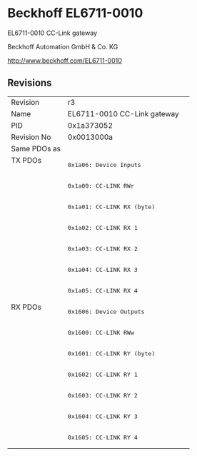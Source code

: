 # Beckhoff EL6711-0010

EL6711-0010 CC-Link gateway

Beckhoff Automation GmbH & Co. KG

http://www.beckhoff.com/EL6711-0010

## Revisions
<table>
<tr >
<td>Revision</td>
<td><div class="foo">r3</div></td>
</tr>
<tr >
<td>Name</td>
<td><div class="foo">EL6711-0010 CC-Link gateway</div></td>
</tr>
<tr >
<td>PID</td>
<td><div class="foo">0x1a373052</div></td>
</tr>
<tr >
<td>Revision No</td>
<td><div class="foo">0x0013000a</div></td>
</tr>
<tr >
<td>Same PDOs as</td>
<td><div class="foo"></div></td>
</tr>
<tr class="txpdo pdosection">
<td rowspan=7 valign=top>TX PDOs</td>
<td><pre>0x1a06: Device Inputs</pre></td>
<td></td>
</tr>
<tr class="txpdo pdosection">
<td><pre>0x1a00: CC-LINK RWr</pre></td>
</tr>
<tr class="txpdo pdosection">
<td><pre>0x1a01: CC-LINK RX (byte)</pre></td>
</tr>
<tr class="txpdo pdosection">
<td><pre>0x1a02: CC-LINK RX 1</pre></td>
</tr>
<tr class="txpdo pdosection">
<td><pre>0x1a03: CC-LINK RX 2</pre></td>
</tr>
<tr class="txpdo pdosection">
<td><pre>0x1a04: CC-LINK RX 3</pre></td>
</tr>
<tr class="txpdo pdosection">
<td><pre>0x1a05: CC-LINK RX 4</pre></td>
</tr>
<tr class="rxpdo pdosection">
<td rowspan=7 valign=top>RX PDOs</td>
<td><pre>0x1606: Device Outputs</pre></td>
<td></td>
</tr>
<tr class="rxpdo pdosection">
<td><pre>0x1600: CC-LINK RWw</pre></td>
</tr>
<tr class="rxpdo pdosection">
<td><pre>0x1601: CC-LINK RY (byte)</pre></td>
</tr>
<tr class="rxpdo pdosection">
<td><pre>0x1602: CC-LINK RY 1</pre></td>
</tr>
<tr class="rxpdo pdosection">
<td><pre>0x1603: CC-LINK RY 2</pre></td>
</tr>
<tr class="rxpdo pdosection">
<td><pre>0x1604: CC-LINK RY 3</pre></td>
</tr>
<tr class="rxpdo pdosection">
<td><pre>0x1605: CC-LINK RY 4</pre></td>
</tr>
</table>
